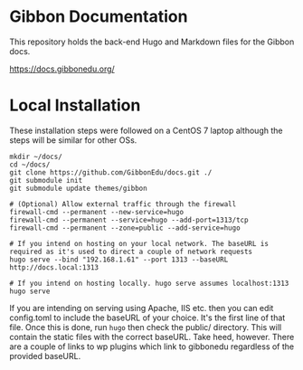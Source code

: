 # Gibbon Documentation

This repository holds the back-end Hugo and Markdown files for the Gibbon docs. 

https://docs.gibbonedu.org/

# Local Installation

These installation steps were followed on a CentOS 7 laptop although the steps will be similar for other OSs.

```
mkdir ~/docs/
cd ~/docs/
git clone https://github.com/GibbonEdu/docs.git ./
git submodule init
git submodule update themes/gibbon

# (Optional) Allow external traffic through the firewall
firewall-cmd --permanent --new-service=hugo
firewall-cmd --permanent --service=hugo --add-port=1313/tcp
firewall-cmd --permanent --zone=public --add-service=hugo

# If you intend on hosting on your local network. The baseURL is required as it's used to direct a couple of network requests
hugo serve --bind "192.168.1.61" --port 1313 --baseURL http://docs.local:1313

# If you intend on hosting locally. hugo serve assumes localhost:1313
hugo serve

```

If you are intending on serving using Apache, IIS etc. then you can edit config.toml to include the baseURL of your choice. It's the first line of that file. Once this is done, run `hugo` then check the public/ directory. This will contain the static files with the correct baseURL. Take heed, however. There are a couple of links to wp plugins which link to gibbonedu regardless of the provided baseURL.
